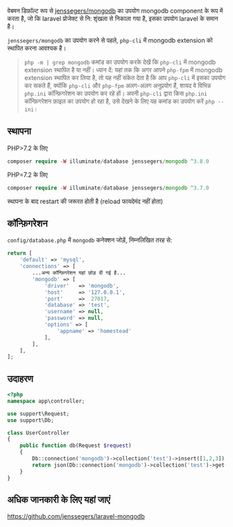 वेबमन डिफ़ॉल्ट रूप से [jenssegers/mongodb](https://github.com/jenssegers/laravel-mongodb) का उपयोग mongodb component के रूप में करता है, जो कि laravel प्रोजेक्ट से नि: शृंखला से निकाला गया है, इसका उपयोग laravel के समान है।

`jenssegers/mongodb` का उपयोग करने से पहले, `php-cli` में mongodb extension को स्थापित करना आवश्यक है।

> `php -m | grep mongodb` कमांड का उपयोग करके देखें कि `php-cli` में mongodb extension स्थापित है या नहीं। ध्यान दें: यहां तक कि अगर आपने `php-fpm` में mongodb extension स्थापित कर लिया है, तो यह नहीं संकेत देता है कि आप `php-cli` में इसका उपयोग कर सकते हैं, क्योंकि `php-cli` और `php-fpm` अलग-अलग अनुप्रयोग हैं, शायद वे विभिन्न `php.ini` कॉन्फ़िगरेशन का उपयोग कर रहे हों। अपनी `php-cli` द्वारा किस `php.ini` कॉन्फ़िगरेशन फ़ाइल का उपयोग हो रहा है, उसे देखने के लिए यह कमांड का उपयोग करें `php --ini`।

## स्थापना

PHP>7.2 के लिए
```php
composer require -W illuminate/database jenssegers/mongodb ^3.8.0
```
PHP=7.2 के लिए
```php
composer require -W illuminate/database jenssegers/mongodb ^3.7.0
```

स्थापना के बाद restart  की जरूरत होती है (reload फायदेमंद नहीं होता)

## कॉन्फ़िगरेशन
`config/database.php` में `mongodb` कनेक्शन जोड़ें, निम्नलिखित तरह से:

```php
return [ 
    'default' => 'mysql', 
    'connections' => [
        ...अन्य कॉन्फ़िगरेशन यहां छोड़ दी गई है...
        'mongodb' => [ 
            'driver'   => 'mongodb', 
            'host'     => '127.0.0.1', 
            'port'     =>  27017, 
            'database' => 'test', 
            'username' => null, 
            'password' => null, 
            'options' => [ 
                'appname' => 'homestead' 
            ], 
        ], 
    ], 
]; 
```

## उदाहरण

```php
<?php
namespace app\controller;

use support\Request;
use support\Db;

class UserController
{
    public function db(Request $request)
    {
        Db::connection('mongodb')->collection('test')->insert([1,2,3]);
        return json(Db::connection('mongodb')->collection('test')->get());
    }
}
```

## अधिक जानकारी के लिए यहां जाएं
https://github.com/jenssegers/laravel-mongodb
